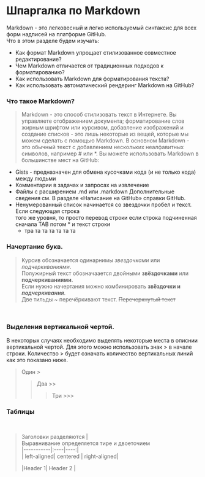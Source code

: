 # Шпаргалка по Markdown
Markdown - это легковесный и легко используемый синтаксис для всех форм надписей на платформе GitHub. <br>
Что в этом разделе будем изучать: <br>
* Как формат Markdown упрощает стилизованное совместное редактирование?
* Чем Markdown отличается от традиционных подходов к форматированию?
* Как использовать Markdown для форматирования текста?
* Как использовать автоматический рендеринг Markdown на GitHub?<br>
 

### Что такое Markdown?<br>
> Markdown - это способ стилизовать текст в Интернете. 
> Вы управляете отображением документа; форматирование слов жирным шрифтом или 
> курсивом, добавление изображений и создание списков - это лишь некоторые из вещей, 
> которые мы можем сделать с помощью Markdown. В основном Markdown - это 
> обычный текст с добавлением нескольких неалфавитных символов, например # или *.
Вы можете использовать Markdown в большинстве мест на GitHub:
* Gists - предназначен для обмена кусочками кода (и не только кода) между людьми
* Комментарии в задачах и запросах на извлечение
* Файлы с расширением .md или .markdown
Дополнительные сведения см. В разделе «Написание на GitHub» справки GitHub.
* Ненумерованный список начинается со звездочки пробел и текст. Если следующая строка <br>
  того же уровня, то просто перевод строки если строка подчиненная сначала ТАВ потом  * и текст строки<br>
  * тра та та та та та та<br>
  
### Начертание букв.
>Курсив обозначается одинарнимы *звездочками* или _подчеркиваниями_.<br>
> Полужирный текст обозначаается двойными **звёздочками** или __подчеркиваниями__.<br>
> Если нужно начертания можно комбинировать **звёздочки и _подчеркивания_**.<br>
> Две тильды ~ перечёркивают текст. ~~Перечеркнутый текст~~ 

<br>

### Выделения вертикальной чертой.
В некоторых случаях необходимо выделять некоторые места в описнии вертикальной чертой.
Для этого можно использовать знак > в начале строки. Количество > будет означать количество вертикальных линий как это показано ниже.
> Один >
> > Два >>
>>> Три >>> 
### Таблицы
<br> 

>Заголовки разделяются |<br>
>Выравнивание определяется тире и двоеточием <br>
>|-----------|:----|----:|<br>
>| left-aligned| centered | right-aligned|<br>
>
>|Header 1| Header 2 |

